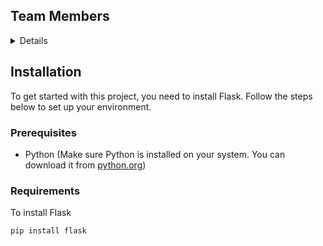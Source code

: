 ## Team Members
<details>
   <summary>Details</summary>
   
   **Member-1:** N Nagabhushanam, Nagabhushanam2005, +91-9113557631

   **Member-2:** N Yaswanth, Yaswanthyash1, 91-9676794131
  
  **Member-3:** P Abhishek Kumar, Abhishekk1806, +91-8328472495
  
  **Member-4:** D Pramod Chaitanya, PramodC140, +91-6305451581
  
</details>

## Installation

To get started with this project, you need to install Flask. Follow the steps below to set up your environment.

### Prerequisites

- Python (Make sure Python is installed on your system. You can download it from [python.org](https://www.python.org/downloads/))

### Requirements
To install Flask
```
pip install flask
```




   
   
